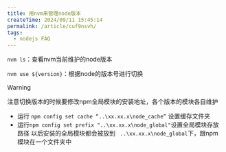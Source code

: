 ```yaml
---
title: 用nvm来管理node版本
createTime: 2024/09/11 15:45:14
permalink: /article/cuf9nsvh/
tags:
  - nodejs FAQ
---
```

`nvm ls`：查看nvm当前维护的node版本

`nvm use ${version}`：根据node的版本号进行切换

> [!WARNING]
>
> 注意切换版本的时候要修改npm全局模块的安装地址，各个版本的模块各自维护
>
> * 运行 `npm config set cache “..\xx.xx.x\node_cache”` 设置缓存文件夹
> * 运行`npm config set prefix "..\xx.xx.x\node_global"`设置全局模块存放路径 以后安装的全局模块都会被放到 ` ..\xx.xx.x\node_global`下，跟npm模块在一个文件夹中